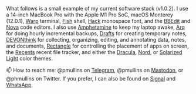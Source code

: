 What follows is a small example of my current software stack (v1.0.2). I use a 14-inch MacBook Pro with the Apple M1 Pro SoC, macOS 
Monterey (12.0.1), [Warp](https://www.warp.dev/) terminal, [Fish](https://github.com/fish-shell/fish-shell) shell, 
[Hack](https://sourcefoundry.org/hack/) monospace font, and the [BBEdit](https://www.barebones.com/products/bbedit/) and 
[Nova](https://nova.app/) code editors. I also use [Amphetamine](https://apps.apple.com/us/app/amphetamine/id937984704?mt=12) to keep my laptop awake, 
[Arq](https://www.arqbackup.com/) for doing hourly incremental backups, [Drafts](https://getdrafts.com/) for creating temporary notes, 
[DEVONthink](https://www.devontechnologies.com/apps/devonthink) for collecting, organizing, editing, and annotating data, notes, and documents, 
[Rectangle](https://github.com/rxhanson/Rectangle) for controlling the placement of apps on screen, the [Recents](https://recentsapp.com/) 
recent file tracker, and either the [Dracula](https://draculatheme.com/), [Nord](https://www.nordtheme.com/), or [Solarized Light](https://ethanschoonover.com/solarized/) 
color themes.

📫 How to reach me: @pmullins on [Telegram](https://telegram.org/), @pmullins on [Mastodon](https://masthead.social), or @phmullins on 
Twitter. If you prefer, I can also be found on [Signal](https://signal.org/download/) and [WhatsApp](https://www.whatsapp.com/).